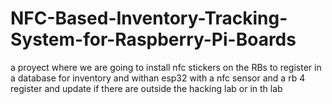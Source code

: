 # NFC-Based-Inventory-Tracking-System-for-Raspberry-Pi-Boards
a proyect where we are going to install nfc stickers on the RBs to register in a database for inventory and withan esp32 with a nfc sensor and a rb 4 register and update if there are outside the hacking lab or in th lab
